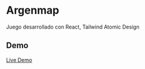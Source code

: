 # Argenmap

Juego desarrollado con React, Tailwind
Atomic Design

## Demo

[Live Demo](https://singular-meringue-f0a3f5.netlify.app/)
